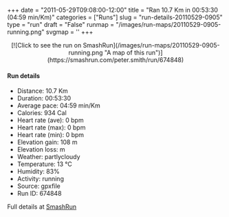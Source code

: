 +++
date = "2011-05-29T09:08:00-12:00"
title = "Ran 10.7 Km in 00:53:30 (04:59 min/Km)"
categories = ["Runs"]
slug = "run-details-20110529-0905"
type = "run"
draft = "False"
runmap = "/images/run-maps/20110529-0905-running.png"
svgmap = '<polyline points="67 70, 70 66, 68 61, 55 50, 57 40, 68 42, 64 57, 72 65, 71 70, 62 78, 62 81, 68 79, 76 81, 100 69, 96 36, 44 16, 38 14, 30 12, 14 8, 11 10, 13 18, 11 30, 3 61, 0 68, 5 80, 40 90, 54 90, 64 87, 65 83, 48 73, 40 63, 41 57, 46 57, 55 72, 70 68, 69 60, 53 49, 57 40, 68 42, 65 57, 72 66, 62 81, 77 81, 98 71, 100 67, 98 41, 95 35, 34 13, 11 9, 11 28, 0 70, 5 80, 39 91, 59 89, 64 88, 64 85, 46 72, 40 63, 40 58, 47 57, 53 71, 69 69">'
+++



<!--more-->

<center>
[![Click to see the run on SmashRun](/images/run-maps/20110529-0905-running.png "A map of this run")](https://smashrun.com/peter.smith/run/674848)
</center>

#### Run details

* Distance: 10.7 Km
* Duration: 00:53:30
* Average pace: 04:59 min/Km
* Calories: 934 Cal
* Heart rate (ave): 0 bpm
* Heart rate (max): 0 bpm
* Heart rate (min): 0 bpm
* Elevation gain: 108 m
* Elevation loss:  m
* Weather: partlycloudy
* Temperature: 13 &deg;C
* Humidity: 83%
* Activity: running
* Source: gpxfile
* Run ID: 674848

Full details at [SmashRun](https://smashrun.com/peter.smith/run/674848)